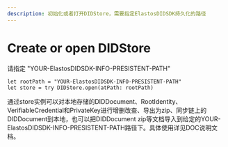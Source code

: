 ```yaml
---
description: 初始化或者打开DIDStore，需要指定ElastosDIDSDK持久化的路径
---
```


# Create or open DIDStore

请指定 "YOUR-ElastosDIDSDK-INFO-PRESISTENT-PATH"

```
let rootPath = "YOUR-ElastosDIDSDK-INFO-PRESISTENT-PATH"
let store = try DIDStore.open(atPath: rootPath)
```

通过store实例可以对本地存储的DIDDocument、RootIdentity、VerifiableCredential和PrivateKey进行增删改查、导出为zip、同步链上的DIDDocument到本地，也可以把DIDDocument zip等文档导入到给定的YOUR-ElastosDIDSDK-INFO-PRESISTENT-PATH路径下。具体使用详见DOC说明文档。

